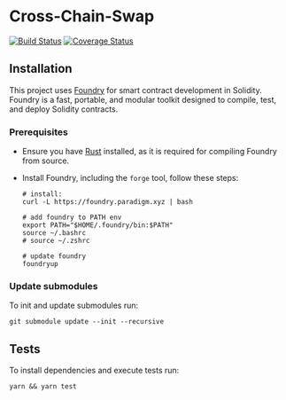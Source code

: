 # Cross-Chain-Swap

[![Build Status](https://github.com/1inch/cross-chain-swap/workflows/CI/badge.svg)](https://github.com/1inch/cross-chain-swap/actions)
[![Coverage Status](https://codecov.io/gh/1inch/cross-chain-swap/graph/badge.svg?token=gOb8pdfcxg)](https://codecov.io/gh/1inch/cross-chain-swap)

## Installation

This project uses [Foundry](https://github.com/foundry-rs/foundry) for smart contract development in Solidity. Foundry is a fast, portable, and modular toolkit designed to compile, test, and deploy Solidity contracts.

### Prerequisites

- Ensure you have [Rust](https://www.rust-lang.org/tools/install) installed, as it is required for compiling Foundry from source.
- Install Foundry, including the `forge` tool, follow these steps:

  ```
  # install:
  curl -L https://foundry.paradigm.xyz | bash
  
  # add foundry to PATH env
  export PATH="$HOME/.foundry/bin:$PATH"
  source ~/.bashrc
  # source ~/.zshrc
  
  # update foundry
  foundryup
  ```

### Update submodules

To init and update submodules run:

```
git submodule update --init --recursive
```

## Tests

To install dependencies and execute tests run:

```
yarn && yarn test
```
